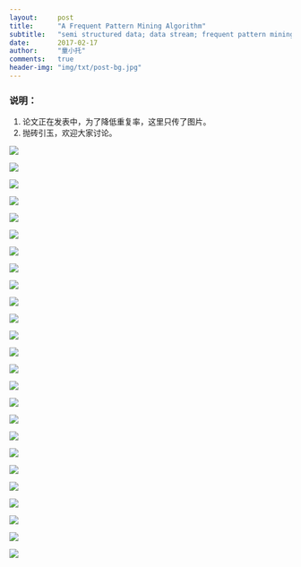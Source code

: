 ```yaml
---
layout:     post
title:      "A Frequent Pattern Mining Algorithm"
subtitle:   "semi structured data; data stream; frequent pattern mining"
date:       2017-02-17
author:     "童小托"
comments:	true
header-img: "img/txt/post-bg.jpg"
---
```


### 说明：
1. 论文正在发表中，为了降低重复率，这里只传了图片。
2. 抛砖引玉，欢迎大家讨论。

![](https://oiz7ii9h0.qnssl.com/ICBDA/%E5%B9%BB%E7%81%AF%E7%89%871.JPG)

![](https://oiz7ii9h0.qnssl.com/ICBDA/%E5%B9%BB%E7%81%AF%E7%89%872.JPG)

![](https://oiz7ii9h0.qnssl.com/ICBDA/%E5%B9%BB%E7%81%AF%E7%89%873.JPG)

![](https://oiz7ii9h0.qnssl.com/ICBDA/%E5%B9%BB%E7%81%AF%E7%89%874.JPG)

![](https://oiz7ii9h0.qnssl.com/ICBDA/%E5%B9%BB%E7%81%AF%E7%89%875.JPG)

![](https://oiz7ii9h0.qnssl.com/ICBDA/%E5%B9%BB%E7%81%AF%E7%89%876.JPG)

![](https://oiz7ii9h0.qnssl.com/ICBDA/%E5%B9%BB%E7%81%AF%E7%89%877.JPG)

![](https://oiz7ii9h0.qnssl.com/ICBDA/%E5%B9%BB%E7%81%AF%E7%89%878.JPG)

![](https://oiz7ii9h0.qnssl.com/ICBDA/%E5%B9%BB%E7%81%AF%E7%89%879.JPG)

![](https://oiz7ii9h0.qnssl.com/ICBDA/%E5%B9%BB%E7%81%AF%E7%89%8710.JPG)

![](https://oiz7ii9h0.qnssl.com/ICBDA/%E5%B9%BB%E7%81%AF%E7%89%8711.JPG)

![](https://oiz7ii9h0.qnssl.com/ICBDA/%E5%B9%BB%E7%81%AF%E7%89%8712.JPG)

![](https://oiz7ii9h0.qnssl.com/ICBDA/%E5%B9%BB%E7%81%AF%E7%89%8713.JPG)

![](https://oiz7ii9h0.qnssl.com/ICBDA/%E5%B9%BB%E7%81%AF%E7%89%8714.JPG)

![](https://oiz7ii9h0.qnssl.com/ICBDA/%E5%B9%BB%E7%81%AF%E7%89%8715.JPG)

![](https://oiz7ii9h0.qnssl.com/ICBDA/%E5%B9%BB%E7%81%AF%E7%89%8716.JPG)

![](https://oiz7ii9h0.qnssl.com/ICBDA/%E5%B9%BB%E7%81%AF%E7%89%8717.JPG)

![](https://oiz7ii9h0.qnssl.com/ICBDA/%E5%B9%BB%E7%81%AF%E7%89%8718.JPG)

![](https://oiz7ii9h0.qnssl.com/ICBDA/%E5%B9%BB%E7%81%AF%E7%89%8719.JPG)

![](https://oiz7ii9h0.qnssl.com/ICBDA/%E5%B9%BB%E7%81%AF%E7%89%8720.JPG)

![](https://oiz7ii9h0.qnssl.com/ICBDA/%E5%B9%BB%E7%81%AF%E7%89%8721.JPG)

![](https://oiz7ii9h0.qnssl.com/ICBDA/%E5%B9%BB%E7%81%AF%E7%89%8722.JPG)

![](https://oiz7ii9h0.qnssl.com/ICBDA/%E5%B9%BB%E7%81%AF%E7%89%8723.JPG)

![](https://oiz7ii9h0.qnssl.com/ICBDA/%E5%B9%BB%E7%81%AF%E7%89%8724.JPG)

![](https://oiz7ii9h0.qnssl.com/ICBDA/%E5%B9%BB%E7%81%AF%E7%89%8725.JPG)
